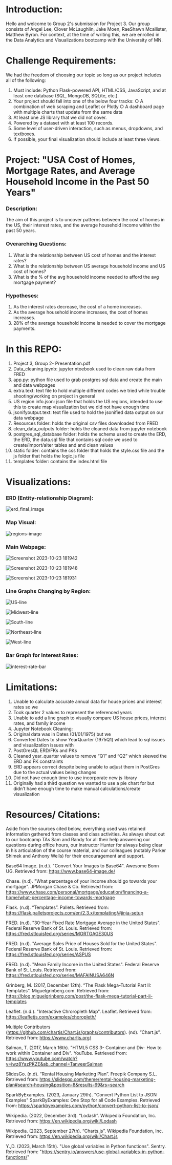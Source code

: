# Introduction:

Hello and welcome to Group 2's submission for Project 3. Our group consists of Angel Lee, Clover McLaughlin, Jake Moen, RaeShawn Mcallister, Matthew Byron. For context, at the time of writing this, we are enrolled in the Data Analytics and Visualizations bootcamp with the University of MN.

# Challenge Requirements: 

We had the freedom of choosing our topic so long as our project includes all of the following:

1. Must include: Python Flask-powered API, HTML/CSS, JavaScript, and at least one database (SQL, MongoDB, SQLite, etc.). 
2. Your project should fall into one of the below four tracks:
○ A combination of web scraping and Leaflet or Plotly 
○ A dashboard page with multiple charts that update from the same data 
4. At least one JS library that we did not cover. 
5. Powered by a dataset with at least 100 records. 
6. Some level of user-driven interaction, such as menus, dropdowns, and textboxes. 
7. If possible, your final visualization should include at least three views. 

# Project: "USA Cost of Homes, Mortgage Rates, and Average Household Income in the Past 50 Years"

### Description: 
The aim of this project is to uncover patterns between the cost of homes in the US, their interest rates, and the average household income within the past 50 years.

### Overarching Questions: 

1. What is the relationship between US cost of homes and the interest rates?
2. What is the relationship between US average household income and US cost of homes?
3. What is the % of the avg household income needed to afford the avg mortgage payment?

### Hypotheses:

1. As the interest rates decrease, the cost of a home increases. 
2. As the average household income increases, the cost of homes increases.
3. 28% of the average household income is needed to cover the mortgage payments.

# In this REPO:
1. Project 3, Group 2- Presentation.pdf
2. Data_cleaning.ipynb: jupyter ntoebook used to clean raw data from FRED
3. app.py: python file used to grab postgres sql data and create the main and data webpages
4. extra.text: text file to hold multiple different codes we tried while trouble shooting/working on project in general
5. US region info.json: json file that holds the US regions, intended to use this to create map visualization but we did not have enough time
6. jsonifyoutput.text: text file used to hold the jsonified data output on our data webpage
7. Resources folder: holds the original csv files downloaded from FRED
8. clean_data_outputs folder: holds the cleaned data from jupyter notebook
9. postgres_sql_database folder: holds the schema used to create the ERD, the ERD, the data.sql file that contains sql code we used to create/import/alter tables and and clean values
10. static folder: contains the css folder that holds the style.css file and the js folder that holds the logic.js file
11. templates folder: contains the index.html file

# Visualizations:

### ERD (Entity-relationship Diagram):

![erd_final_image](https://github.com/leeangel0428/Crowdfunding_ETL/assets/137225965/c33ed1ae-36bd-4fca-96f8-58d8a00fbace)

### Map Visual:

![regions-image](https://github.com/leeangel0428/Crowdfunding_ETL/assets/137225965/7f9afd95-3fcd-430f-bd96-78ddcdcb4b0e)

### Main Webpage: 

![Screenshot 2023-10-23 181942](https://github.com/leeangel0428/Crowdfunding_ETL/assets/137225965/74c70f63-7bb3-4e64-8281-b15b2a85ab3b)

![Screenshot 2023-10-23 181948](https://github.com/leeangel0428/Crowdfunding_ETL/assets/137225965/a2fa39dc-072f-49fc-b829-5a380c4640d8)

![Screenshot 2023-10-23 181931](https://github.com/leeangel0428/Crowdfunding_ETL/assets/137225965/d0c268e6-75a9-4558-b9b2-1b092b7d9738)

### Line Graphs Changing by Region:

![US-line](https://github.com/leeangel0428/Crowdfunding_ETL/assets/137225965/3faf32d1-1fc0-412e-85a8-e4581f2f4ec5)

![Midwest-line](https://github.com/leeangel0428/Crowdfunding_ETL/assets/137225965/c3ad1e2c-a5cf-4aa8-bcce-895da7ba04ff)

![South-line](https://github.com/leeangel0428/Crowdfunding_ETL/assets/137225965/2672901e-2336-4868-84f4-02bedc2f077f)

![Northeast-line](https://github.com/leeangel0428/Crowdfunding_ETL/assets/137225965/b1f97d7b-13f8-4a4c-9610-adb26343d851)

![West-line](https://github.com/leeangel0428/Crowdfunding_ETL/assets/137225965/1781f45c-9f25-4399-b6ca-f50a46078938)

### Bar Graph for Interest Rates:

![interest-rate-bar](https://github.com/leeangel0428/Crowdfunding_ETL/assets/137225965/10d5475f-3e0f-4baf-a99d-90babd266c40)

# Limitations:
1. Unable to calculate accurate annual data for house prices and interest rates so we
2. Took quarter 2 values to represent the referenced years
3. Unable to add a line graph to visually compare US house prices, interest rates, and family income
4. Jupyter Notebook Cleaning:
5. Original data was in Dates (01/01/1975) but we
6. Converted Dates to show YearQuarter (1975Q1) which lead to sql issues and visualization issues with
7. PostGresQL ERD/FKs and PKs
8. Cleaned year_quarter values to remove “Q1” and “Q2” which skewed the ERD and FK constraints
9. ERD appears correct despite being unable to adjust them in PostGres due to the actual values being changes
10. Did not have enough time to use incorporate new js library
11. Originally had a third question we wanted to use a pie chart for but didn’t have enough time to make manual calculations/create visualization

# Resources/ Citations:

Aside from the sources cited below, everything used was retained information gathered from classes and class activities. As always shout out to our bootcamp TAs Sam and Randy for all their help answering our questions during office hours, our instructor Hunter for always being clear in his articulation of the course material, and our colleagues (notably Parker Shimek and Anthony Wells) for their encouragement and support.

Base64 Image. (n.d.). "Convert Your Images to Base64". Awesome Bonn UG. Retrieved from: https://www.base64-image.de/

Chase. (n.d). "What percentage of your income should go towards your mortgage". JPMorgan Chase & Co. Retrieved from: https://www.chase.com/personal/mortgage/education/financing-a-home/what-percentage-income-towards-mortgage

Flask. (n.d). “Templates”. Pallets. Retrieved from: https://flask.palletsprojects.com/en/2.3.x/templating/#jinja-setup

FRED. (n.d). "30-Year Fixed Rate Mortgage Average in the United States". Federal Reserve Bank of St. Louis. Retrieved from: https://fred.stlouisfed.org/series/MORTGAGE30US

FRED. (n.d). "Average Sales Price of Houses Sold for the United States". Federal Reserve Bank of St. Louis. Retrieved from: https://fred.stlouisfed.org/series/ASPUS

FRED. (n.d). "Mean Family Income in the United States". Federal Reserve Bank of St. Louis. Retrieved from: https://fred.stlouisfed.org/series/MAFAINUSA646N 

Grinberg, M. (2017, December 12th). “The Flask Mega-Tutorial Part II: Templates”. Miguelgrinberg.com. Retrieved from: https://blog.miguelgrinberg.com/post/the-flask-mega-tutorial-part-ii-templates

Leaflet. (n.d.). "Interactive Chroropleth Map". Leaflet. Retrieved from: https://leafletjs.com/examples/choropleth/

Multiple Contributors (https://github.com/chartjs/Chart.js/graphs/contributors). (nd). “Chart.js”. Retrieved from: https://www.chartjs.org/

Salman, T. (2017, March 16th). "HTML5 CSS 3- Container and Div- How to work within Container and Div". YouTube. Retrieved from: https://www.youtube.com/watch?v=iwz8YazPKZE&ab_channel=TanveerSalman

SlidesGo. (n.d). “Rental Housing Marketing Plan”. Freepik Company S.L. Retrieved from: https://slidesgo.com/theme/rental-housing-marketing-plan#search-housing&position-8&results-69&rs=search

SparkByExamples. (2023, January 29th). "Convert Python List to JSON Examples" SparkByExamples: One Stop for all Code Examples. Retrieved from: https://sparkbyexamples.com/python/convert-python-list-to-json/

Wikipedia. (2022, December 3rd). “Lodash”. Wikipedia Foundation, Inc. Retrieved from: https://en.wikipedia.org/wiki/Lodash

Wikipedia. (2023, September 27th). “Charts.js”. Wikipedia Foundation, Inc. Retrieved from: https://en.wikipedia.org/wiki/Chart.js

Y.,D. (2023, March 15th). "Use global variables in Python functions". Sentry. Retrieved from: "https://sentry.io/answers/use-global-variables-in-python-functions/"

